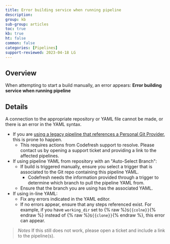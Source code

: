 ```yaml
---
title: Error building service when running pipeline
description: 
group: kb
sub-group: articles
toc: true
kb: true
ht: false
common: false
categories: [Pipelines]
support-reviewed: 2023-04-18 LG
---
```



## Overview

When attempting to start a build manually, an error appears: **Error building service when running pipeline**

## Details

A connection to the appropriate repository or YAML file cannot be made, or there is an error in the YAML syntax.

* If you are [using a legacy pipeline that references a Personal Git Provider]({{site.baseurl}}/docs/kb/articles/personal-git-deprecation), this is prone to happen.
  * This requires actions from Codefresh support to resolve. Please contact us by opening a support ticket and providing a link to the affected pipelines.
* If using pipeline YAML from repository with an "Auto-Select Branch":
  * If build is triggered manually, ensure you select a trigger that is associated to the Git repo containing this pipeline YAML.
    * Codefresh needs the information provided through a trigger to determine which branch to pull the pipeline YAML from.
  * Ensure that the branch you are using has the associated YAML.
* If using in-line YAML:
  * Fix any errors indicated in the YAML editor.
  * If no errors appear, ensure that any steps referenced exist. For example, if you have `working_dir` set to {% raw %}`${{colne}}`{% endraw %} instead of {% raw %}`${{clone}}`{% endraw %}, this error can appear.

>_Notes_ If this still does not work, please open a ticket and include a link to the pipeline(s).
